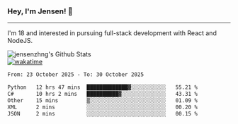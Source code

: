 ### Hey, I'm Jensen! 👋

---

I'm 18 and interested in pursuing full-stack development with React and NodeJS.

![jensenzhng's Github Stats](https://github-readme-stats.vercel.app/api?username=jensenzhng&theme=dark&show_icons=true&count_private=true)
<br />
[![wakatime](https://wakatime.com/badge/user/cbfc263d-3611-4e36-8278-8fad45fe3f62.svg)](https://wakatime.com/@cbfc263d-3611-4e36-8278-8fad45fe3f62)

<!--START_SECTION:waka-->

```txt
From: 23 October 2025 - To: 30 October 2025

Python   12 hrs 47 mins  █████████████▓░░░░░░░░░░░   55.21 %
C#       10 hrs 2 mins   ██████████▓░░░░░░░░░░░░░░   43.31 %
Other    15 mins         ▒░░░░░░░░░░░░░░░░░░░░░░░░   01.09 %
XML      2 mins          ░░░░░░░░░░░░░░░░░░░░░░░░░   00.20 %
JSON     2 mins          ░░░░░░░░░░░░░░░░░░░░░░░░░   00.15 %
```

<!--END_SECTION:waka-->
